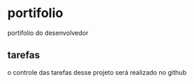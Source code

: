 # portifolio
portifolio do desenvolvedor

## tarefas

o controle das tarefas desse projeto será realizado no github
